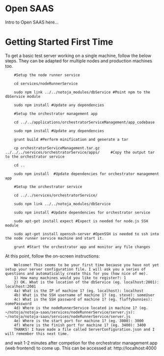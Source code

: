 # Open SAAS

Intro to Open SAAS here...

# Getting Started First Time

To get a basic test server working on a single machine, follow the below steps. They can be adapted for multiple nodes and production machines too.

		#Setup the node runner service

		cd services/nodeRunnerService

		sudo npm link ../../notoja_modules/dbService #Point npm to the dbService module

		sudo npm install #Update any dependencies

		#Setup the orchestrator management app

		cd ../../applications/orchestratorServiceManagement/app_codebase

		sudo npm install #Update any dependencies

		grunt build #Perform minification and generate a tar

		cp orchestratorServiceManagement.tar.gz ../../../services/orchestratorService/apps/		#Copy the output tar to the orchestrator service

		cd ..

		sudo npm install  #Update dependencies for orchestrator management app

		#Setup the orchestrator service

		cd ../../services/orchestratorService/

		sudo npm link ../../notoja_modules/dbService

		sudo npm install #Update dependencies for orchestrator service

		sudo apt-get install expect #Expect is needed for node.js SSH module

		sudo apt-get install openssh-server #OpenSSH is needed to ssh into the node runner service machine and start it.

		grunt #Start the orchestrator app and monitor any file changes

At this point, follow the on-screen instructions:

		Welcome! This seems to be your first time because you have not yet setup your server configuration file. I will ask you a series of questions and automatically create this for you (how nice of me).
		1) How many machines would you like to register?: 1
		2) OK. What is the location of the dbService (eg. localhost:2001): localhost:2001
		4a) What is the IP of machine 1? (eg. localhost): localhost
		4b) What is the SSH username of machine 1? (eg. steve): someUser
		4c) What is the SSH password of machine 1? (eg. fluffybunnies): somePassword
		4d) Where is the nodeRunnerService located in machine 1? (eg. ~/notoja/notoja-saas/services/nodeRunnerService/server.js): ~/notoja/notoja-saas/services/nodeRunnerService/server.js
		4e) Where is the start port for machine 1? (eg. 3000): 3000 
		4f) Where is the finish port for machine 1? (eg. 3400): 3400
		THANKS! I have made a file called ServerConfiguration.json and I will remember this next time.


 and wait 1-2 minutes after competion for the orchestrator management app (web frontend) to come up. This can be accessed at: http://localhost:4000





